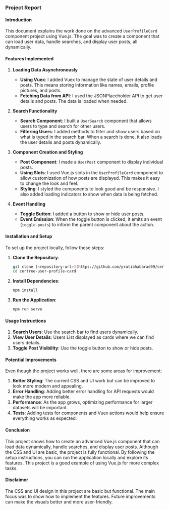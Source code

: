 ### Project Report

#### Introduction

This document explains the work done on the advanced `UserProfileCard` component project using Vue.js. The goal was to create a component that can load user data, handle searches, and display user posts, all dynamically.

#### Features Implemented

1. **Loading Data Asynchronously**
    - **Using Vuex**: I added Vuex to manage the state of user details and posts. This means storing information like names, emails, profile pictures, and posts.
    - **Fetching Data from API**: I used the JSONPlaceholder API to get user details and posts. The data is loaded when needed.

2. **Search Functionality**
    - **Search Component**: I built a `UserSearch` component that allows users to type and search for other users.
    - **Filtering Users**: I added methods to filter and show users based on what is typed in the search bar. When a search is done, it also loads the user details and posts dynamically.

3. **Component Creation and Styling**
    - **Post Component**: I made a `UserPost` component to display individual posts.
    - **Using Slots**: I used Vue.js slots in the `UserProfileCard` component to allow customization of how posts are displayed. This makes it easy to change the look and feel.
    - **Styling**: I styled the components to look good and be responsive. I also added loading indicators to show when data is being fetched.

4. **Event Handling**
    - **Toggle Button**: I added a button to show or hide user posts.
    - **Event Emission**: When the toggle button is clicked, it emits an event (`toggle-posts`) to inform the parent component about the action.

#### Installation and Setup

To set up the project locally, follow these steps:

1. **Clone the Repository**:
    ```bash
    git clone [<repository-url>](https://github.com/pratibhabarad99/certree-user-profile-card)
    cd certree-user-profile-card
    ```

2. **Install Dependencies**:
    ```bash
    npm install
    ```

3. **Run the Application**:
    ```bash
    npm run serve
    ```

#### Usage Instructions

1. **Search Users**: Use the search bar to find users dynamically.
2. **View User Details**: Users List displayed as cards where we can find users details.
3. **Toggle Post Visibility**: Use the toggle button to show or hide posts.

#### Potential Improvements

Even though the project works well, there are some areas for improvement:

1. **Better Styling**: The current CSS and UI work but can be improved to look more modern and appealing.
2. **Error Handling**: Adding better error handling for API requests would make the app more reliable.
3. **Performance**: As the app grows, optimizing performance for larger datasets will be important.
4. **Tests**: Adding tests for components and Vuex actions would help ensure everything works as expected.

#### Conclusion

This project shows how to create an advanced Vue.js component that can load data dynamically, handle searches, and display user posts. Although the CSS and UI are basic, the project is fully functional. By following the setup instructions, you can run the application locally and explore its features. This project is a good example of using Vue.js for more complex tasks.

#### Disclaimer

The CSS and UI design in this project are basic but functional. The main focus was to show how to implement the features. Future improvements can make the visuals better and more user-friendly.
